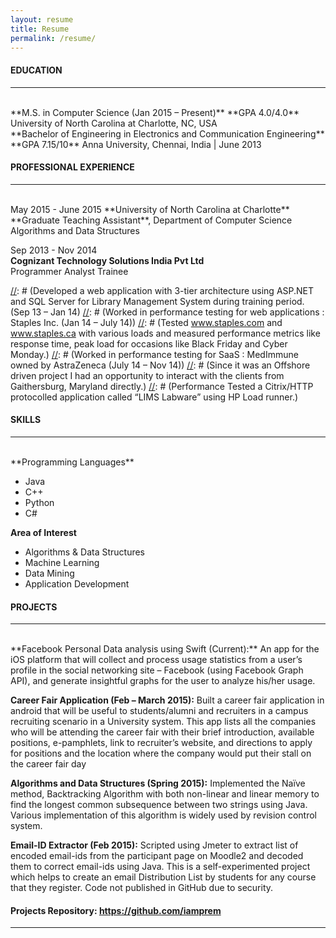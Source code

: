 ```yaml
---
layout: resume
title: Resume
permalink: /resume/
---
```


[//]: # (This is comment - This page is continued from resume.html)

#### **EDUCATION**
---
<br>
**M.S. in Computer Science (Jan 2015 – Present)**  
**GPA	4.0/4.0**  
University of North Carolina at Charlotte, NC, USA
<br>
**Bachelor of Engineering in Electronics and Communication Engineering**  
**GPA	7.15/10**  
Anna University, Chennai, India | June 2013
<br>

#### **PROFESSIONAL EXPERIENCE**
---
<br>
May 2015 - June 2015  
**University of North Carolina at Charlotte**    
**Graduate Teaching Assistant**, Department of Computer Science  
Algorithms and Data Structures  
<br>

Sep 2013 - Nov 2014   
**Cognizant Technology Solutions India Pvt Ltd**  
Programmer Analyst Trainee  

[//]: # (Developed a web application with 3-tier architecture using ASP.NET and SQL Server for Library Management System during training period. (Sep 13 – Jan 14)
[//]: # (Worked in performance testing for web applications : Staples Inc. (Jan 14 – July 14))
[//]: # (Tested www.staples.com and www.staples.ca with various loads and measured performance metrics like response time, peak load for occasions like Black Friday and Cyber Monday.)
[//]: # (Worked in performance testing for SaaS : MedImmune owned by AstraZeneca (July 14 – Nov 14))
[//]: # (Since it was an Offshore driven project I had an opportunity to interact with the clients from Gaithersburg, Maryland directly.)
[//]: # (Performance Tested a Citrix/HTTP protocolled application called “LIMS Labware” using HP Load runner.)
<br>

#### **SKILLS**
---
<br>
**Programming Languages**

- Java
- C++
- Python
- C#

**Area of Interest**  

- Algorithms & Data Structures
- Machine Learning
- Data Mining
- Application Development
 

#### **PROJECTS**
---  
<br>
**Facebook Personal Data analysis using Swift (Current):** An app for the iOS platform that will collect and process usage statistics from a user’s profile in the social networking site – Facebook (using Facebook Graph API), and generate insightful graphs for the user to analyze his/her usage.

**Career Fair Application (Feb – March 2015):** Built a career fair application in android that will be useful to students/alumni and recruiters in a campus recruiting scenario in a University system. This app lists all the companies who will be attending the career fair with their brief introduction, available positions, e-pamphlets, link to recruiter’s website, and directions to apply for positions and the location where the company would put their stall on the career fair day

**Algorithms and Data Structures (Spring 2015):** Implemented the Naïve method, Backtracking Algorithm with both non-linear and linear memory to find the longest common subsequence between two strings using Java. Various implementation of this algorithm is widely used by revision control system.

**Email-ID Extractor (Feb 2015):** Scripted using Jmeter to extract list of encoded email-ids from the participant page on Moodle2 and decoded them to correct email-ids using Java. This is a self-experimented project which helps to create an email Distribution List by students for any course that they register. Code not published in GitHub due to security.


#### **Projects Repository**:  <https://github.com/iamprem>  

---
<br>
